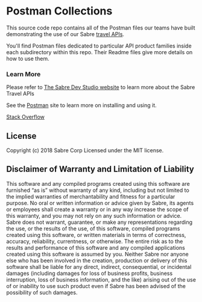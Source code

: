 # Postman Collections

This source code repo contains all of the Postman files our teams have built demonstrating the use of our Sabre [travel APIs](https://developer.sabre.com/).

You'll find Postman files dedicated to particular API product families inside each subdirectory within this repo. Their Readme files give more details on how to use them.

### Learn More

Please refer to [The Sabre Dev Studio website](https://developer.sabre.com/) to learn more about the Sabre Travel APIs

See the [Postman](https://www.getpostman.com/) site to learn more on installing and using it. 

[Stack Overflow](https://stackoverflow.com/questions/tagged/sabre)

## License
Copyright (c) 2018 Sabre Corp Licensed under the MIT license.

## Disclaimer of Warranty and Limitation of Liability

This software and any compiled programs created using this software are furnished “as is” without warranty of any kind, including but not limited to the implied warranties of merchantability and fitness for a particular purpose. No oral or written information or advice given by Sabre, its agents or employees shall create a warranty or in any way increase the scope of this warranty, and you may not rely on any such information or advice.
Sabre does not warrant, guarantee, or make any representations regarding the use, or the results of the use, of this software, compiled programs created using this software, or written materials in terms of correctness, accuracy, reliability, currentness, or otherwise. The entire risk as to the results and performance of this software and any compiled applications created using this software is assumed by you. Neither Sabre nor anyone else who has been involved in the creation, production or delivery of this software shall be liable for any direct, indirect, consequential, or incidental damages (including damages for loss of business profits, business interruption, loss of business information, and the like) arising out of the use of or inability to use such product even if Sabre has been advised of the possibility of such damages.
